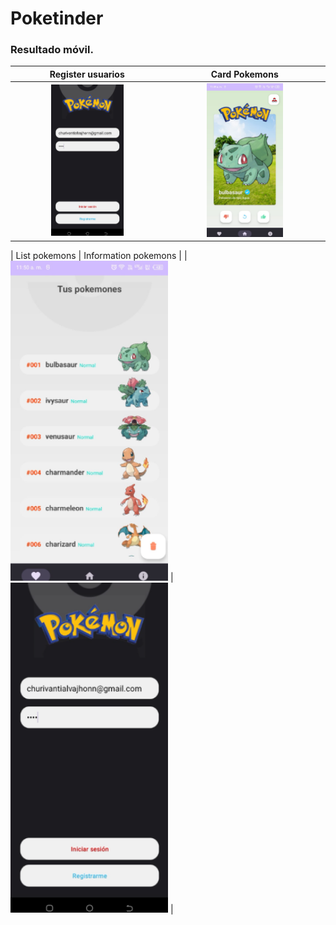 # Poketinder 

### Resultado móvil.

|                              Register usuarios                               |                               Card Pokemons                                  |
|:----------------------------------------------------------------------------:|:----------------------------------------------------------------------------:|
| <img src="https://github.com/Jhonchuri11/GestorDocumental_Frontend_Busqueda/blob/master/R1-app/register-user-poketinder.png" style="height: 50%; width:50%;"/> | <img src="https://github.com/Jhonchuri11/GestorDocumental_Frontend_Busqueda/blob/master/R1-app/card-pokemons.png" style="height: 50%; width:50%;"/> |

|                              List pokemons                                   |                               Information pokemons                           |
| <img src="https://github.com/Jhonchuri11/GestorDocumental_Frontend_Busqueda/blob/master/R1-app/list-favorite-pkemons.png" style="height: 50%; width:50%;"/> | <img src="https://github.com/Jhonchuri11/GestorDocumental_Frontend_Busqueda/blob/master/R1-app/register-user-poketinder.png" style="height: 50%; width:50%;"/> |
